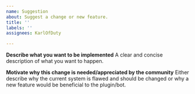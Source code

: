 ```yaml
---
name: Suggestion
about: Suggest a change or new feature.
title: ''
labels: ''
assignees: KarlOfDuty

---
```


**Describe what you want to be implemented**
A clear and concise description of what you want to happen.

**Motivate why this change is needed/appreciated by the community**
Either describe why the current system is flawed and should be changed or why a new feature would be beneficial to the plugin/bot.
